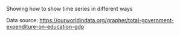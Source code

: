 Showing how to show time series in different ways

Data source: https://ourworldindata.org/grapher/total-government-expenditure-on-education-gdp